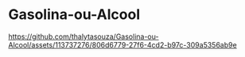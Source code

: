 # Gasolina-ou-Alcool


https://github.com/thalytasouza/Gasolina-ou-Alcool/assets/113737276/806d6779-27f6-4cd2-b97c-309a5356ab9e

